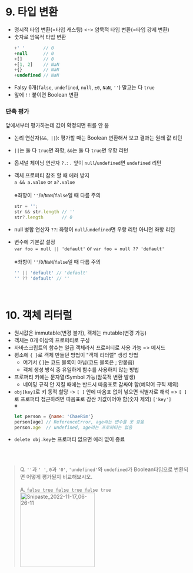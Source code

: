 # 9. 타입 변환
- 명시적 타입 변환(=타입 캐스팅) <-> 암묵적 타입 변환(=타입 강제 변환)
- 숫자로 암묵적 타입 변환
  ```javascript 
  +' '       // 0
  +null      // 0
  +[]        // 0
  +[1, 2]    // NaN
  +{}        // NaN
  +undefined // NaN
  ```
- Falsy 6개(`false`, `undefined`, `null`, `±0`, `NaN`, `''`) 말고는 다 `true`
- 앞에 `!!` 붙이면 Boolean 변환

### 단축 평가
앞에서부터 평가하는데 값이 확정되면 뒤를 안 봄
- 논리 연산자(`&&,` `||`): 평가할 때는 Boolean 변환해서 보고 결과는 원래 값 리턴
- `||`는 둘 다 `true`면 좌항, `&&`는 둘 다 `true`면 우항 리턴
- 옵셔널 체이닝 연산자 `?.`: `.` 앞이 `null`/`undefined`면 `undefined` 리턴

- 객체 프로퍼티 참조 할 때 에러 방지<br>
`a && a.value` or `a?.value`
<br><br>
※좌항이 `''`/`0`/`NaN`/`false`일 때 다름 주의
  ```javascript
  str = '';
  str && str.length // ''
  str?.length       // 0
  ```
- null 병합 연산자 `??`: 좌항이 `null`/`undefined`면 우항 리턴 아니면 좌항 리턴
- 변수에 기본값 설정<br>
`var foo = null || 'default'` or `var foo = null ?? 'default'`
<br><br>
※좌항이 `''`/`0`/`NaN`/`false`일 때 다름 주의
  ```javascript
  '' || 'default' // 'default'
  '' ?? 'default' // ''
  ```
<br>

# 10. 객체 리터럴
- 원시값은 immutable(변경 불가), 객체는 mutable(변경 가능)
- 객체는 0개 이상의 프로퍼티로 구성
- 자바스크립트의 함수는 일급 객체라서 프로퍼티로 사용 가능 => 메서드
- 평소에 `{ }`로 객체 만들던 방법이 "객체 리터럴" 생성 방법
  - 여기서 { }는 코드 블록이 아님(코드 블록은 ; 안붙음)
  - 객체 생성 방식 중 유일하게 함수를 사용하지 않는 방법
- 프로퍼티 키에는 문자열/Symbol 가능(암묵적 변환 발생)
  - 네이밍 규칙 안 지킬 때에는 반드시 따옴표로 감싸야 함(예약어 규칙 제외)
- `obj[key]`로 키 동적 할당 -> `[ ]` 안에 따옴표 없이 넣으면 식별자로 해석 => `[ ]`로 프로퍼티 접근하려면 따옴표로 감싼 키값이어야 함(숫자 제외) `['key']`<br>※
  ```javascript
  let person = {name: 'ChaeRim'}
  person[age] // ReferenceError, age라는 변수를 못 찾음
  person.age  // undefined, age라는 프로퍼티는 없음
  ```
- `delete obj.key`는 프로퍼티 없으면 에러 없이 종료



<br><br>

>Q. `''`과 `' '`, `0`과 `'0'`, `'undefined'`와 `undefined`가 Boolean타입으로 변환되면 어떻게 평가될지 비교해보시오.<br><br>
A. `false true false true false true`<br><img width="202" alt="Snipaste_2022-11-17_06-26-11" src="https://user-images.githubusercontent.com/70076564/202298034-d371648a-0d6f-4815-87fb-0ade4b7fcfc0.png">
